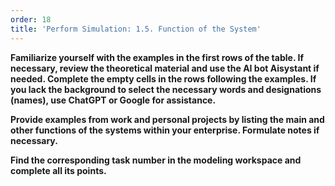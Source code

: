 ```yaml
---
order: 18
title: 'Perform Simulation: 1.5. Function of the System'
---
```


**Familiarize yourself with the examples in the first rows of the table. If necessary, review the theoretical material and use the AI bot Aisystant if needed. Complete the empty cells in the rows following the examples. If you lack the background to select the necessary words and designations (names), use ChatGPT or Google for assistance.**

**Provide examples from work and personal projects by listing the main and other functions of the systems within your enterprise. Formulate notes if necessary.**

**Find the corresponding task number in the modeling workspace and complete all its points.**